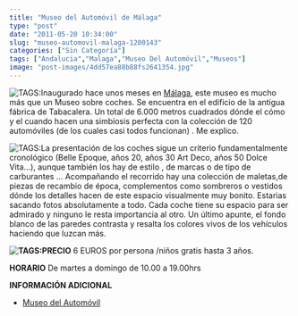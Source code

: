 ```yaml
---
title: "Museo del Automóvil de Málaga"
type: "post"
date: "2011-05-20 10:34:00"
slug: "museo-automovil-malaga-1200143"
categories: ["Sin Categoría"]
tags: ["Andalucia","Malaga","Museo Del Automóvil","Museos"]
image: "post-images/4dd57ea88b88fs2641354.jpg"
---
```


![ TAGS:](post-images/4dd57ea88b88fs2641354.jpg "museo del automóvil by missviajes")Inaugurado hace unos meses en [Málaga](http://www.missviajes.com/malaga-1200141), este museo es mucho más que un Museo sobre coches. Se encuentra en el edificio de la antigua fábrica de Tabacalera. Un total de 6.000 metros cuadrados dónde el cómo y el cuando hacen una simbiosis perfecta con la colección de 120 automóviles (de los cuales casi todos funcionan) . Me explico.

![ TAGS:](post-images/4dd57e30a0c6as2895141.jpg "by missviajes")La presentación de los coches sigue un criterio fundamentalmente cronológico (Belle Epoque, años 20, años 30 Art Deco, años 50 Dolce Vita...), aunque también los hay de estilo , de marcas o de tipo de carburantes ... Acompañando el recorrido hay una colección de maletas,de piezas de recambio de época, complementos como sombreros o vestidos dónde los detalles hacen de este espacio visualmente muy bonito. Estarias sacando fotos absolutamente a todo. Cada coche tiene su espacio para ser admirado y ninguno le resta importancia al otro. Un último apunte, el fondo blanco de las paredes contrasta y resalta los colores vivos de los vehículos haciendo que luzcan más.

**![ TAGS:](post-images/4dd581273abc6s2856704.jpg "maletas by missviajes")PRECIO** 6 EUROS por persona /niños gratis hasta 3 años.

**HORARIO** De martes a domingo de 10.00 a 19.00hrs

**INFORMACIÓN ADICIONAL**

- [Museo del Automóvil](http://www.museoautomovilmalaga.com/Esp/MuseoAutomovilisticodeMalaga.html)
